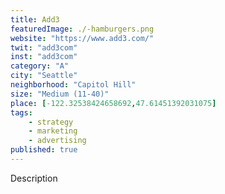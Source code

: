 ```yaml
---
title: Add3
featuredImage: ./-hamburgers.png
website: "https://www.add3.com/"
twit: "add3com"
inst: "add3com"
category: "A"
city: "Seattle"
neighborhood: "Capitol Hill"
size: "Medium (11-40)"
place: [-122.32538424658692,47.61451392031075]
tags:
    - strategy
    - marketing
    - advertising
published: true
---
```


Description
